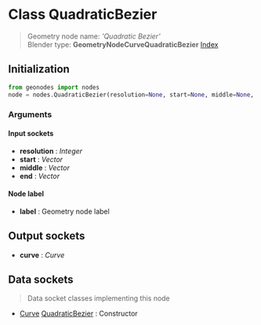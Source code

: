 
# Class QuadraticBezier

> Geometry node name: _'Quadratic Bezier'_<br>Blender type:  **GeometryNodeCurveQuadraticBezier**
[Index](/docs/index.md)

## Initialization


```python
from geonodes import nodes
node = nodes.QuadraticBezier(resolution=None, start=None, middle=None, end=None, label=None)
```


### Arguments


#### Input sockets



- **resolution** : _Integer_
- **start** : _Vector_
- **middle** : _Vector_
- **end** : _Vector_



#### Node label



- **label** : Geometry node label



## Output sockets



- **curve** : _Curve_



## Data sockets

> Data socket classes implementing this node


- [Curve](../sockets/Curve.md) [QuadraticBezier](../sockets/Curve.md#quadraticbezier) : Constructor


